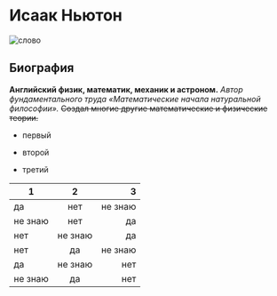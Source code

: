 # Исаак Ньютон 
![слово](https://yandex.ru/images/search?pos=13&from=tabbar&img_url=https%3A%2F%2Favatars.mds.yandex.net%2Fget-pdb%2F1615223%2Fc7dbdf0e-ab59-4b47-8f01-df586e27c818%2Fs1200%3Fwebp%3Dfalse&text=%D0%B8%D1%81%D0%B0%D0%B0%D0%BA%20%D0%BD%D1%8C%D1%8E%D1%82%D0%BE%D0%BD&rpt=simage)

## Биография
**Английский физик, математик, механик и астроном.**
*Автор фундаментального труда «Математические начала натуральной философии».*
~~Создал многие другие математические и физические теории.~~
+ первый
- второй
+ третий

1|2|3 
---|:---:|---: 
да|нет|не знаю 
не знаю|нет|да 
нет|не знаю|да 
нет|да|не знаю 
да|не знаю|нет 
не знаю|да|нет 
